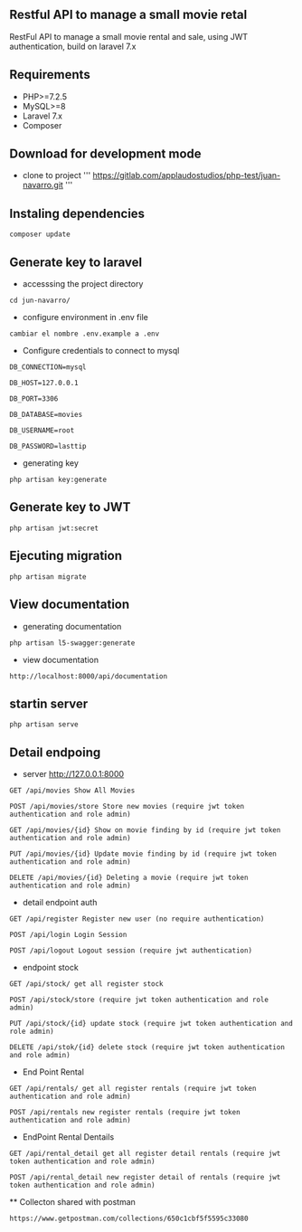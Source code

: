 ## Restful API to manage a small movie retal
RestFul API to manage a small movie rental and sale, using JWT authentication, build on laravel 7.x

## Requirements
* PHP>=7.2.5
* MySQL>=8
* Laravel 7.x
* Composer 

## Download for development mode
* clone to project
'''
https://gitlab.com/applaudostudios/php-test/juan-navarro.git
'''

## Instaling dependencies
```
composer update
```
## Generate key to laravel
* accesssing the project directory
```
cd jun-navarro/
```
* configure environment in .env file
```
cambiar el nombre .env.example a .env
```

* Configure credentials to connect to mysql
```
DB_CONNECTION=mysql
```
```
DB_HOST=127.0.0.1
```
```
DB_PORT=3306
```
```
DB_DATABASE=movies
```
```
DB_USERNAME=root
```
```
DB_PASSWORD=lasttip
```
* generating key

```
php artisan key:generate
```

## Generate key to JWT
```
php artisan jwt:secret
```

## Ejecuting migration
```
php artisan migrate
```

## View documentation
* generating documentation
```
php artisan l5-swagger:generate
```
* view documentation
```
http://localhost:8000/api/documentation
```

## startin server
```
php artisan serve
```
## Detail endpoing
* server http://127.0.0.1:8000
```
GET /api​/movies Show All Movies
```
```
POST ​/api​/movies​/store Store new movies (require jwt token authentication and role admin)
```
```
GET ​/api​/movies​/{id} Show on movie finding by id (require jwt token authentication and role admin)
```
```
PUT ​/api​/movies​/{id} Update movie finding by id (require jwt token authentication and role admin)
```
```
DELETE ​/api​/movies​/{id} Deleting a movie (require jwt token authentication and role admin)
```
* detail endpoint auth
```
GET /api/register Register new user (no require authentication)
```
```
POST /api/login Login Session
```
```
POST /api/logout Logout session (require jwt authentication)
```
*  endpoint stock
```
GET /api/stock/ get all register stock
```
```
POST /api/stock/store (require jwt token authentication and role admin)
```
```
PUT /api/stock/{id} update stock (require jwt token authentication and role admin)
```
```
DELETE /api/stok/{id} delete stock (require jwt token authentication and role admin)
```
* End Point Rental
```
GET /api/rentals/ get all register rentals (require jwt token authentication and role admin)
```
```
POST /api/rentals new register rentals (require jwt token authentication and role admin)
```
* EndPoint Rental Dentails
```
GET /api/rental_detail get all register detail rentals (require jwt token authentication and role admin)
```
```
POST /api/rental_detail new register detail of rentals (require jwt token authentication and role admin)
```
** Collecton shared with postman
```
https://www.getpostman.com/collections/650c1cbf5f5595c33080
```